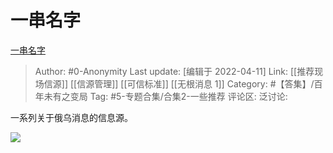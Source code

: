 # 一串名字
[一串名字](https://zhuanlan.zhihu.com/p/496551619)

> Author: #0-Anonymity
> Last update: [编辑于 2022-04-11]
> Link: [[推荐现场信源]] [[信源管理]] [[可信标准]] [[无根消息 1]]
> Category: #【答集】/百年未有之变局
> Tag: #5-专题合集/合集2-一些推荐
> 评论区:
> 泛讨论:

一系列关于俄乌消息的信息源。

![](https://pic1.zhimg.com/v2-a0d73a3d31323eeaf680660e01a14cac_b.jpg)
